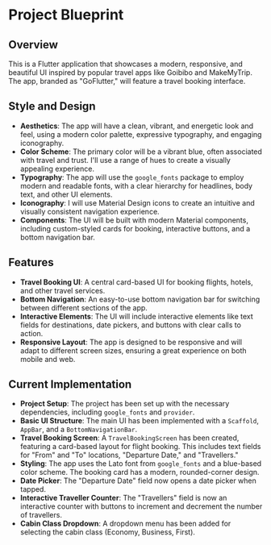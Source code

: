 # Project Blueprint

## Overview

This is a Flutter application that showcases a modern, responsive, and beautiful UI inspired by popular travel apps like Goibibo and MakeMyTrip. The app, branded as "GoFlutter," will feature a travel booking interface.

## Style and Design

*   **Aesthetics**: The app will have a clean, vibrant, and energetic look and feel, using a modern color palette, expressive typography, and engaging iconography.
*   **Color Scheme**: The primary color will be a vibrant blue, often associated with travel and trust. I'll use a range of hues to create a visually appealing experience.
*   **Typography**: The app will use the `google_fonts` package to employ modern and readable fonts, with a clear hierarchy for headlines, body text, and other UI elements.
*   **Iconography**: I will use Material Design icons to create an intuitive and visually consistent navigation experience.
*   **Components**: The UI will be built with modern Material components, including custom-styled cards for booking, interactive buttons, and a bottom navigation bar.

## Features

*   **Travel Booking UI**: A central card-based UI for booking flights, hotels, and other travel services.
*   **Bottom Navigation**: An easy-to-use bottom navigation bar for switching between different sections of the app.
*   **Interactive Elements**: The UI will include interactive elements like text fields for destinations, date pickers, and buttons with clear calls to action.
*   **Responsive Layout**: The app is designed to be responsive and will adapt to different screen sizes, ensuring a great experience on both mobile and web.

## Current Implementation

*   **Project Setup**: The project has been set up with the necessary dependencies, including `google_fonts` and `provider`.
*   **Basic UI Structure**: The main UI has been implemented with a `Scaffold`, `AppBar`, and a `BottomNavigationBar`.
*   **Travel Booking Screen**: A `TravelBookingScreen` has been created, featuring a card-based layout for flight booking. This includes text fields for "From" and "To" locations, "Departure Date," and "Travellers."
*   **Styling**: The app uses the Lato font from `google_fonts` and a blue-based color scheme. The booking card has a modern, rounded-corner design.
*   **Date Picker**: The "Departure Date" field now opens a date picker when tapped.
*   **Interactive Traveller Counter**: The "Travellers" field is now an interactive counter with buttons to increment and decrement the number of travellers.
*   **Cabin Class Dropdown**: A dropdown menu has been added for selecting the cabin class (Economy, Business, First).
